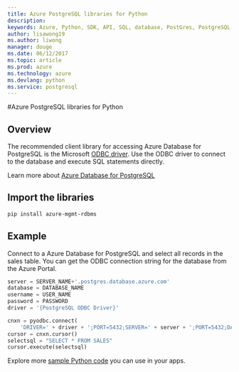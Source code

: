 ```yaml
---
title: Azure PostgreSQL libraries for Python
description: 
keywords: Azure, Python, SDK, API, SQL, database, PostGres, PostgreSQL
author: lisawong19
ms.author: liwong
manager: douge
ms.date: 06/12/2017
ms.topic: article
ms.prod: azure
ms.technology: azure
ms.devlang: python
ms.service: postgresql
---
```


#Azure PostgreSQL libraries for Python

## Overview
The recommended client library for accessing Azure Database for PostgreSQL is the Microsoft [ODBC driver](https://docs.microsoft.com/azure/sql-database/sql-database-connect-query-python#install-the-python-and-database-communication-libraries). Use the ODBC driver to connect to the database and execute SQL statements directly.

Learn more about [Azure Database for PostgreSQL](https://docs.microsoft.com/azure/postgresql/)

## Import the libraries
```bash
pip install azure-mgmt-rdbms
```
## Example
Connect to a Azure Database for PostgreSQL and select all records in the sales table. You can get the ODBC connection string for the database from the Azure Portal.

```python
server = SERVER_NAME+'.postgres.database.azure.com'
database = DATABASE_NAME
username = USER_NAME
password = PASSWORD
driver = '{PostgreSQL ODBC Driver}'

cnxn = pyodbc.connect(
    'DRIVER=' + driver + ';PORT=5432;SERVER=' + server + ';PORT=5432;DATABASE=' + database + ';UID=' + username + ';PWD=' + password)
cursor = cnxn.cursor()
selectsql = "SELECT * FROM SALES"
cursor.execute(selectsql)
```


Explore more [sample Python code](https://azure.microsoft.com/resources/samples/?platform=python) you can use in your apps.